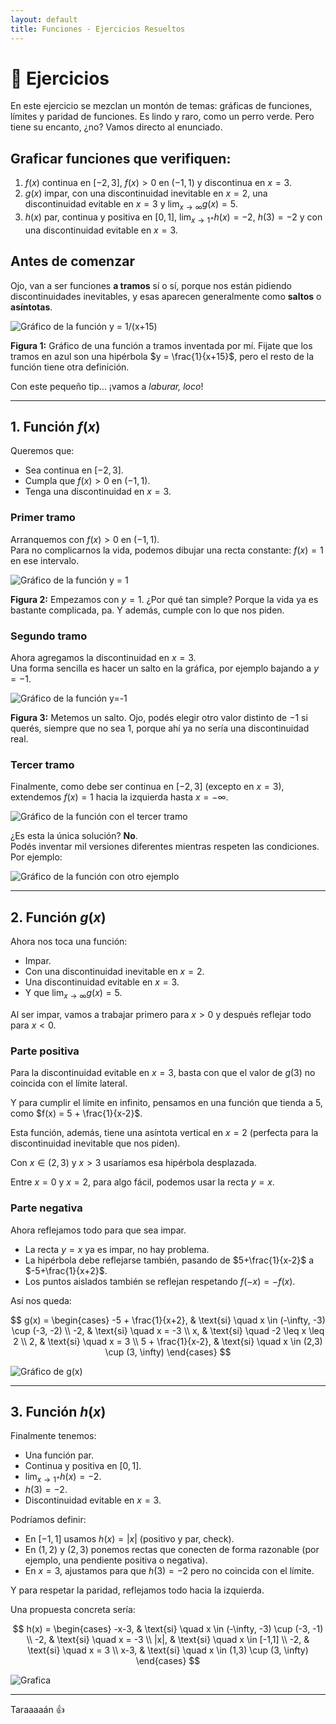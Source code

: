 ```yaml
---
layout: default
title: Funciones - Ejercicios Resueltos
---
```


# 📘 Ejercicios

En este ejercicio se mezclan un montón de temas: gráficas de funciones, límites y paridad de funciones. Es lindo y raro, como un perro verde. Pero tiene su encanto, ¿no? Vamos directo al enunciado.

## Graficar funciones que verifiquen:
1. $f(x)$ continua en $[−2, 3]$, $f(x) > 0$ en $(−1, 1)$ y discontinua en $x = 3$.
2. $g(x)$ impar, con una discontinuidad inevitable en $x = 2$, una discontinuidad evitable en $x = 3$ y $\lim_{x \to \infty} g(x) = 5$.
3. $h(x)$ par, continua y positiva en $[0, 1]$, $\lim_{x \to 1^+} h(x) = −2$, $h(3) = −2$ y con una discontinuidad evitable en $x = 3$.

## Antes de comenzar
Ojo, van a ser funciones **a tramos** sí o sí, porque nos están pidiendo discontinuidades inevitables, y esas aparecen generalmente como **saltos** o **asíntotas**.

![Gráfico de la función $y = 1/(x+15)$](img/f(x)-a-tramos.png)

**Figura 1:** Gráfico de una función a tramos inventada por mí. Fijate que los tramos en azul son una hipérbola $y = \frac{1}{x+15}$, pero el resto de la función tiene otra definición.

Con este pequeño tip... ¡vamos a _laburar, loco_!

---

## 1. Función $f(x)$

Queremos que:
- Sea continua en $[-2,3]$.
- Cumpla que $f(x) > 0$ en $(−1, 1)$.
- Tenga una discontinuidad en $x = 3$.

### Primer tramo
Arranquemos con $f(x) > 0$ en $(-1,1)$.  
Para no complicarnos la vida, podemos dibujar una recta constante: $f(x) = 1$ en ese intervalo.

![Gráfico de la función $y = 1$](img/primertramo.png)

**Figura 2:** Empezamos con $y=1$. ¿Por qué tan simple? Porque la vida ya es bastante complicada, pa. Y además, cumple con lo que nos piden.

### Segundo tramo
Ahora agregamos la discontinuidad en $x = 3$.  
Una forma sencilla es hacer un salto en la gráfica, por ejemplo bajando a $y=-1$.

![Gráfico de la función y=-1](img/segundotramo.png)

**Figura 3:** Metemos un salto. Ojo, podés elegir otro valor distinto de $-1$ si querés, siempre que no sea $1$, porque ahí ya no sería una discontinuidad real.

### Tercer tramo
Finalmente, como debe ser continua en $[-2,3]$ (excepto en $x=3$), extendemos $f(x) = 1$ hacia la izquierda hasta $x = -\infty$.

![Gráfico de la función con el tercer tramo](img/tercertramo.png)

¿Es esta la única solución? **No**.  
Podés inventar mil versiones diferentes mientras respeten las condiciones. Por ejemplo:

![Gráfico de la función con otro ejemplo](img/ej001otro-ejemplo.png)

---

## 2. Función $g(x)$

Ahora nos toca una función:
- Impar.
- Con una discontinuidad inevitable en $x=2$.
- Una discontinuidad evitable en $x=3$.
- Y que $\lim_{x \to \infty} g(x) = 5$.

Al ser impar, vamos a trabajar primero para $x>0$ y después reflejar todo para $x<0$.

### Parte positiva

Para la discontinuidad evitable en $x=3$, basta con que el valor de $g(3)$ no coincida con el límite lateral.

Y para cumplir el límite en infinito, pensamos en una función que tienda a 5, como $f(x) = 5 + \frac{1}{x-2}$.

Esta función, además, tiene una asíntota vertical en $x=2$ (perfecta para la discontinuidad inevitable que nos piden).

Con $x \in (2,3)$ y $x>3$ usaríamos esa hipérbola desplazada.

Entre $x=0$ y $x=2$, para algo fácil, podemos usar la recta $y=x$.

### Parte negativa

Ahora reflejamos todo para que sea impar.  
- La recta $y=x$ ya es impar, no hay problema.
- La hipérbola debe reflejarse también, pasando de $5+\frac{1}{x-2}$ a $-5+\frac{1}{x+2}$.
- Los puntos aislados también se reflejan respetando $f(-x) = -f(x)$.

Así nos queda:

$$
g(x) = 
\begin{cases}
-5 + \frac{1}{x+2}, & \text{si} \quad x \in (-\infty, -3) \cup (-3, -2) \\
-2, & \text{si} \quad x = -3 \\
x, & \text{si} \quad -2 \leq x \leq 2 \\
2, & \text{si} \quad x = 3 \\
5 + \frac{1}{x-2}, & \text{si} \quad x \in (2,3) \cup (3, \infty)
\end{cases}
$$

![Gráfico de $g(x)$](img/g(x).png)

---

## 3. Función $h(x)$

Finalmente tenemos:
- Una función par.
- Continua y positiva en $[0,1]$.
- $\lim_{x \to 1^+} h(x) = -2$.
- $h(3) = -2$.
- Discontinuidad evitable en $x=3$.

Podríamos definir:

- En $[-1,1]$ usamos $h(x) = |x|$ (positivo y par, check).
- En $(1,2)$ y $(2,3)$ ponemos rectas que conecten de forma razonable (por ejemplo, una pendiente positiva o negativa).
- En $x=3$, ajustamos para que $h(3) = -2$ pero no coincida con el límite.

Y para respetar la paridad, reflejamos todo hacia la izquierda.

Una propuesta concreta sería:

$$
h(x) = 
\begin{cases}
-x-3, & \text{si} \quad x \in (-\infty, -3) \cup (-3, -1) \\
-2, & \text{si} \quad x = -3 \\
|x|, & \text{si} \quad x \in [-1,1] \\
-2, & \text{si} \quad x = 3 \\
x-3, & \text{si} \quad x \in (1,3) \cup (3, \infty)
\end{cases}
$$

![Grafica](img/h(x).png)

---

Taraaaaán 👍
